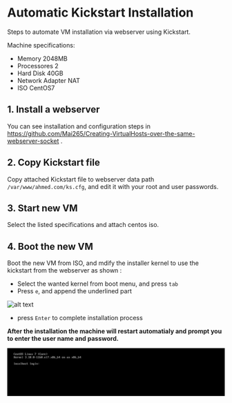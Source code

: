 # Automatic Kickstart Installation
Steps to automate VM installation via webserver using Kickstart.

Machine specifications:
- Memory 2048MB 
- Processores 2
- Hard Disk 40GB
- Network Adapter NAT
- ISO CentOS7

## 1. Install a webserver 
You can see installation and configuration steps in https://github.com/Mai265/Creating-VirtualHosts-over-the-same-webserver-socket .

## 2. Copy Kickstart file
Copy attached Kickstart file to webserver data path `/var/www/ahmed.com/ks.cfg`, and edit it with your root and user passwords. 

## 3. Start new VM
Select the listed specifications and attach centos iso.

## 4. Boot the new VM 
Boot the new VM from ISO, and mdify the installer kernel to use the kickstart from the webserver as shown :
- Select the wanted kernel from boot menu, and press `tab`
- Press `e`, and append the underlined part  

![alt text]()

- press `Enter` to complete installation process



**After the installation the machine will restart automatialy and prompt you to enter the user name and password.**

![alt text](https://github.com/Mai265/Automatic-kickstart-installation/blob/main/MicrosoftTeams-image.png)


